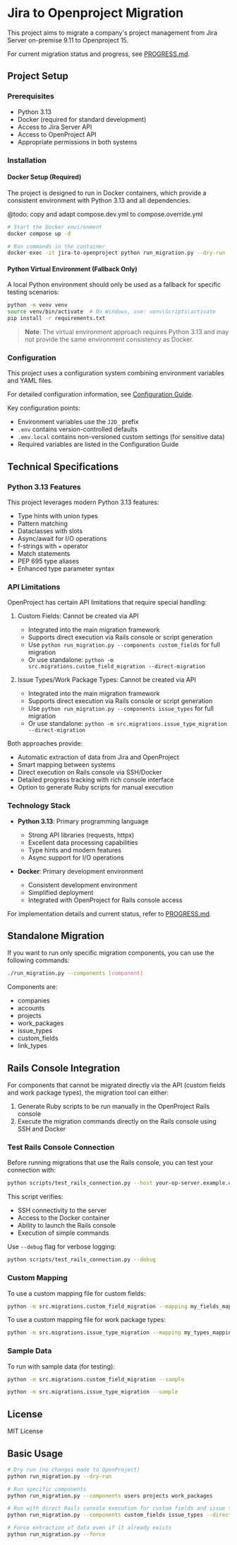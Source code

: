 # Jira to Openproject Migration

This project aims to migrate a company's project management from Jira Server on-premise 9.11 to Openproject 15.

For current migration status and progress, see [PROGRESS.md](PROGRESS.md).

## Project Setup

### Prerequisites

- Python 3.13
- Docker (required for standard development)
- Access to Jira Server API
- Access to OpenProject API
- Appropriate permissions in both systems

### Installation

#### Docker Setup (Required)

The project is designed to run in Docker containers, which provide a consistent environment with Python 3.13 and all dependencies.

@todo: copy and adapt compose.dev.yml to compose.override.yml

```bash
# Start the Docker environment
docker compose up -d

# Run commands in the container
docker exec -it jira-to-openproject python run_migration.py --dry-run
```

#### Python Virtual Environment (Fallback Only)

A local Python environment should only be used as a fallback for specific testing scenarios:

```bash
python -m venv venv
source venv/bin/activate  # On Windows, use: venv\Scripts\activate
pip install -r requirements.txt
```

> **Note**: The virtual environment approach requires Python 3.13 and may not provide the same environment consistency as Docker.

### Configuration

This project uses a configuration system combining environment variables and YAML files.

For detailed configuration information, see [Configuration Guide](./docs/configuration.md).

Key configuration points:
- Environment variables use the `J2O_` prefix
- `.env` contains version-controlled defaults
- `.env.local` contains non-versioned custom settings (for sensitive data)
- Required variables are listed in the Configuration Guide

## Technical Specifications

### Python 3.13 Features

This project leverages modern Python 3.13 features:

- Type hints with union types
- Pattern matching
- Dataclasses with slots
- Async/await for I/O operations
- f-strings with `=` operator
- Match statements
- PEP 695 type aliases
- Enhanced type parameter syntax

### API Limitations

OpenProject has certain API limitations that require special handling:

1. Custom Fields: Cannot be created via API
   - Integrated into the main migration framework
   - Supports direct execution via Rails console or script generation
   - Use `python run_migration.py --components custom_fields` for full migration
   - Or use standalone: `python -m src.migrations.custom_field_migration --direct-migration`

2. Issue Types/Work Package Types: Cannot be created via API
   - Integrated into the main migration framework
   - Supports direct execution via Rails console or script generation
   - Use `python run_migration.py --components issue_types` for full migration
   - Or use standalone: `python -m src.migrations.issue_type_migration --direct-migration`

Both approaches provide:
- Automatic extraction of data from Jira and OpenProject
- Smart mapping between systems
- Direct execution on Rails console via SSH/Docker
- Detailed progress tracking with rich console interface
- Option to generate Ruby scripts for manual execution

### Technology Stack

- **Python 3.13**: Primary programming language
  - Strong API libraries (requests, httpx)
  - Excellent data processing capabilities
  - Type hints and modern features
  - Async support for I/O operations

- **Docker**: Primary development environment
  - Consistent development environment
  - Simplified deployment
  - Integrated with OpenProject for Rails console access

For implementation details and current status, refer to [PROGRESS.md](./PROGRESS.md).

## Standalone Migration

If you want to run only specific migration components, you can use the following commands:

```bash
./run_migration.py --components [component]
```

Components are:

- companies
- accounts
- projects
- work_packages
- issue_types
- custom_fields
- link_types

## Rails Console Integration

For components that cannot be migrated directly via the API (custom fields and work package types), the migration tool can either:

1. Generate Ruby scripts to be run manually in the OpenProject Rails console
2. Execute the migration commands directly on the Rails console using SSH and Docker

### Test Rails Console Connection

Before running migrations that use the Rails console, you can test your connection with:

```bash
python scripts/test_rails_connection.py --host your-op-server.example.com
```

This script verifies:
- SSH connectivity to the server
- Access to the Docker container
- Ability to launch the Rails console
- Execution of simple commands

Use `--debug` flag for verbose logging:

```bash
python scripts/test_rails_connection.py --debug
```

### Custom Mapping

To use a custom mapping file for custom fields:

```bash
python -m src.migrations.custom_field_migration --mapping my_fields_mapping.json
```

To use a custom mapping file for work package types:

```bash
python -m src.migrations.issue_type_migration --mapping my_types_mapping.json
```

### Sample Data

To run with sample data (for testing):

```bash
python -m src.migrations.custom_field_migration --sample
```

```bash
python -m src.migrations.issue_type_migration --sample
```

## License

MIT License

## Basic Usage

```bash
# Dry run (no changes made to OpenProject)
python run_migration.py --dry-run

# Run specific components
python run_migration.py --components users projects work_packages

# Run with direct Rails console execution for custom fields and issue types
python run_migration.py --components custom_fields issue_types --direct-migration

# Force extraction of data even if it already exists
python run_migration.py --force
```

